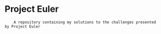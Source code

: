 # Project Euler
        A repository containing my solutions to the challenges presented by Project Euler
